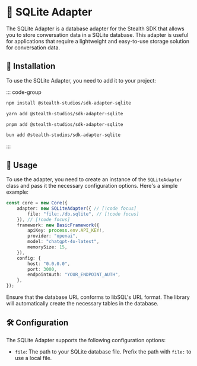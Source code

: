 # 🚀 SQLite Adapter

The SQLite Adapter is a database adapter for the Stealth SDK that allows you to store conversation data in a SQLite database. This adapter is useful for applications that require a lightweight and easy-to-use storage solution for conversation data.

## 🚧 Installation

To use the SQLite Adapter, you need to add it to your project:

::: code-group

```sh [npm]
npm install @stealth-studios/sdk-adapter-sqlite
```

```sh [yarn]
yarn add @stealth-studios/sdk-adapter-sqlite
```

```sh [pnpm]
pnpm add @stealth-studios/sdk-adapter-sqlite
```

```sh [bun]
bun add @stealth-studios/sdk-adapter-sqlite
```

:::

## 🚀 Usage

To use the adapter, you need to create an instance of the `SQLiteAdapter` class and pass it the necessary configuration options. Here's a simple example:

```typescript
const core = new Core({
	adapter: new SQLiteAdapter({ // [!code focus]
		file: "file:./db.sqlite", // [!code focus]
	}), // [!code focus]
	framework: new BasicFramework({
		apiKey: process.env.API_KEY!,
		provider: "openai",
		model: "chatgpt-4o-latest",
		memorySize: 15,
	}),
	config: {
		host: "0.0.0.0",
		port: 3000,
		endpointAuth: "YOUR_ENDPOINT_AUTH",
	},
});
```

Ensure that the database URL conforms to libSQL's URL format. The library will automatically create the necessary tables in the database.

## 🛠️ Configuration

The SQLite Adapter supports the following configuration options:

- `file`: The path to your SQLite database file. Prefix the path with `file:` to use a local file.
